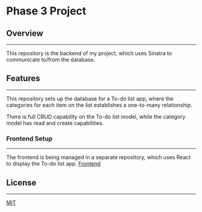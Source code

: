 # Phase 3 Project

## Overview
------------
This repository is the backend of my project, which uses Sinatra to communicate to/from the database.

## Features
------------
This repository sets up the database for a To-do list app, where the categories for each item on the list establishes a one-to-many relationship.

There is full CRUD capability on the To-do list model, while the category model has read and create capabilities.

### Frontend Setup
-------------------
The frontend is being managed in a separate repository, which uses React to display the To-do list app. 
[Frontend](https://github.com/RenOtsuka/phase-3-sinatra-react-project-frontend)

## License
-----------
[MIT](https://choosealicense.com/licenses/mit/)
